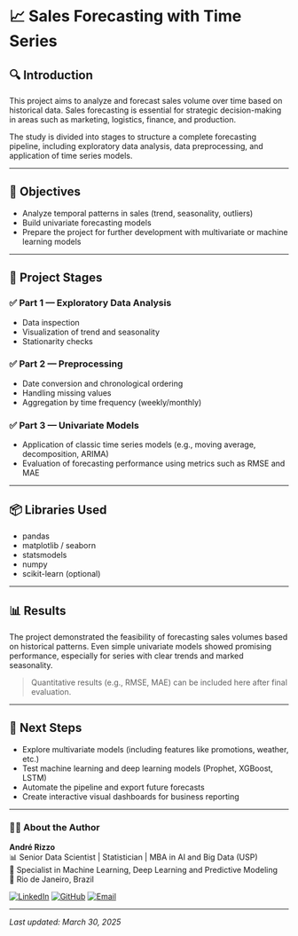 # 📈 Sales Forecasting with Time Series

## 🔍 Introduction
This project aims to analyze and forecast sales volume over time based on historical data. Sales forecasting is essential for strategic decision-making in areas such as marketing, logistics, finance, and production.

The study is divided into stages to structure a complete forecasting pipeline, including exploratory data analysis, data preprocessing, and application of time series models.

---

## 🎯 Objectives
- Analyze temporal patterns in sales (trend, seasonality, outliers)
- Build univariate forecasting models
- Prepare the project for further development with multivariate or machine learning models

---

## 🧠 Project Stages

### ✅ Part 1 — Exploratory Data Analysis
- Data inspection
- Visualization of trend and seasonality
- Stationarity checks

### ✅ Part 2 — Preprocessing
- Date conversion and chronological ordering
- Handling missing values
- Aggregation by time frequency (weekly/monthly)

### ✅ Part 3 — Univariate Models
- Application of classic time series models (e.g., moving average, decomposition, ARIMA)
- Evaluation of forecasting performance using metrics such as RMSE and MAE

---

## 📦 Libraries Used
- pandas
- matplotlib / seaborn
- statsmodels
- numpy
- scikit-learn (optional)

---

## 📊 Results
The project demonstrated the feasibility of forecasting sales volumes based on historical patterns. Even simple univariate models showed promising performance, especially for series with clear trends and marked seasonality.

> Quantitative results (e.g., RMSE, MAE) can be included here after final evaluation.

---

## 🔁 Next Steps
- Explore multivariate models (including features like promotions, weather, etc.)
- Test machine learning and deep learning models (Prophet, XGBoost, LSTM)
- Automate the pipeline and export future forecasts
- Create interactive visual dashboards for business reporting

---

### 👨‍💻 About the Author

**André Rizzo**  
📊 Senior Data Scientist | Statistician | MBA in AI and Big Data (USP)  
🧠 Specialist in Machine Learning, Deep Learning and Predictive Modeling  
📍 Rio de Janeiro, Brazil  

[![LinkedIn](https://img.shields.io/badge/LinkedIn-Profile-0077B5?logo=linkedin&logoColor=white)](https://www.linkedin.com/in/andrerizzo1)
[![GitHub](https://img.shields.io/badge/GitHub-Portfolio-181717?logo=github&logoColor=white)](https://github.com/andrerizzo)
[![Email](https://img.shields.io/badge/Email-andrerizzo@hotmail.com-D14836?logo=gmail&logoColor=white)](mailto:andrerizzo@hotmail.com)

---

*Last updated: March 30, 2025*
